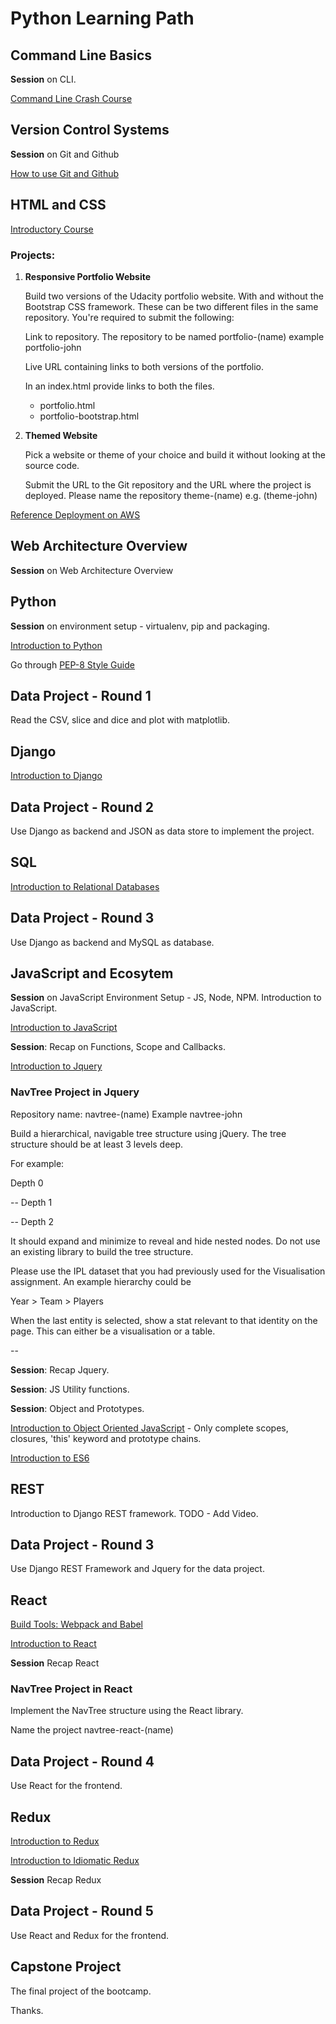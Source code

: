 # Python Learning Path

## Command Line Basics

**Session** on CLI.

[Command Line Crash Course](https://learnpythonthehardway.org/book/appendixa.html)

## Version Control Systems

**Session** on Git and Github

[How to use Git and Github](https://in.udacity.com/course/how-to-use-git-and-github--ud775)

## HTML and CSS

[Introductory Course](https://in.udacity.com/course/intro-to-html-and-css--ud304)

### Projects:

1. **Responsive Portfolio Website**

	Build two versions of the Udacity portfolio website. With and without the Bootstrap CSS framework. These can be two different files in the same repository. You're required to submit the following:

	Link to repository. The repository to be named portfolio-(name) example portfolio-john

	Live URL containing links to both versions of the portfolio.


	In an index.html provide links to both the files.
    * portfolio.html
	* portfolio-bootstrap.html

2. **Themed Website**

	Pick a website or theme of your choice and build it without looking at the source code.


	Submit the URL to the Git repository and the URL where the project is deployed. Please name the repository theme-(name) e.g. (theme-john)


[Reference Deployment on AWS](http://ec2-54-203-121-37.us-west-2.compute.amazonaws.com/~john/)

## Web Architecture Overview

**Session** on Web Architecture Overview

## Python

**Session** on environment setup - virtualenv, pip and packaging.

[Introduction to Python](https://www.youtube.com/watch?v=HBxCHonP6Ro&list=PL6gx4Cwl9DGAcbMi1sH6oAMk4JHw91mC_)

Go through [PEP-8 Style Guide](https://www.python.org/dev/peps/pep-0008/)

## Data Project - Round 1

Read the CSV, slice and dice and plot with matplotlib.

## Django

[Introduction to Django](https://www.youtube.com/playlist?list=PL6gx4Cwl9DGBlmzzFcLgDhKTTfNLfX1IK)

## Data Project - Round 2

Use Django as backend and JSON as data store to implement the project.

## SQL

[Introduction to Relational Databases](https://in.udacity.com/course/intro-to-relational-databases--ud197)

## Data Project - Round 3

Use Django as backend and MySQL as database.

## JavaScript and Ecosytem

**Session** on JavaScript Environment Setup - JS, Node, NPM. Introduction to JavaScript.

[Introduction to JavaScript](https://in.udacity.com/course/intro-to-javascript--ud803)

**Session**: Recap on Functions, Scope and Callbacks.

[Introduction to Jquery](https://in.udacity.com/course/intro-to-jquery--ud245)

### NavTree Project in Jquery

Repository name: navtree-(name) Example navtree-john


Build a hierarchical, navigable tree structure using jQuery. The tree structure should be at least 3 levels deep.

For example:

Depth 0

-- Depth 1

-- Depth 2

It should expand and minimize to reveal and hide nested nodes. Do not use an existing library to build the tree structure.

Please use the IPL dataset that you had previously used for the Visualisation assignment. An example hierarchy could be

Year > Team > Players

When the last entity is selected, show a stat relevant to that identity on the page. This can either be a visualisation or a table.

--

**Session**: Recap Jquery.

**Session**: JS Utility functions.

**Session**: Object and Prototypes.

[Introduction to Object Oriented JavaScript](https://in.udacity.com/course/object-oriented-javascript--ud015) - Only complete scopes, closures, 'this' keyword and prototype chains.

[Introduction to ES6](https://www.udacity.com/course/es6-javascript-improved--ud356)

## REST

Introduction to Django REST framework. TODO - Add Video.

## Data Project - Round 3

Use Django REST Framework and Jquery for the data project.

## React

[Build Tools: Webpack and Babel](https://stanko.github.io/webpack-babel-react-revisited/)

[Introduction to React](https://egghead.io/courses/start-learning-react)

**Session** Recap React

### NavTree Project in React

Implement the NavTree structure using the React library.

Name the project navtree-react-(name)

## Data Project - Round 4

Use React for the frontend.

## Redux

[Introduction to Redux](https://egghead.io/courses/getting-started-with-redux)

[Introduction to Idiomatic Redux](https://egghead.io/courses/building-react-applications-with-idiomatic-redux)

**Session** Recap Redux

## Data Project - Round 5

Use React and Redux for the frontend.

## Capstone Project

The final project of the bootcamp.

Thanks.









